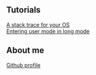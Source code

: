 ---
---

## Tutorials 
[A stack trace for your OS](/tutorials/stack_trace.md)  
[Entering user mode in long mode](/tutorials/user_mode.md)

## About me
[Github profile](https://github.com/Techno-coder)
